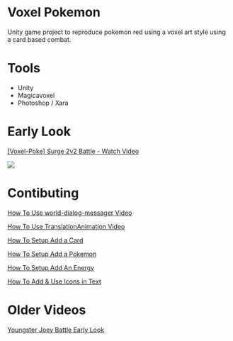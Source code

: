 # Voxel Pokemon
Unity game project to reproduce pokemon red using a voxel art style using a card based combat.

# Tools
* Unity
* Magicavoxel
* Photoshop / Xara

# Early Look

<a href="https://www.loom.com/share/02eb559ed98240f899f67625ef38d691">
    <p>[Voxel-Poke] Surge 2v2 Battle - Watch Video</p>
    <img style="max-width:300px;" src="https://cdn.loom.com/sessions/thumbnails/02eb559ed98240f899f67625ef38d691-with-play.gif">
</a>


# Contibuting

[How To Use world-dialog-messager Video](https://www.loom.com/share/4d6a5e2b579b45319cdbc3243deb367b)

[How To Use TranslationAnimation Video](https://www.loom.com/share/a558351138b34629884924bb0ba5c2c8)

[How To Setup Add a Card](https://www.loom.com/share/d29376230c134fb6bfc016a061ffdf7a)

[How To Setup Add a Pokemon](https://www.loom.com/share/f22b9b8b3ee64a4a830af99cacf759d2)

[How To Setup Add An Energy](https://www.loom.com/share/1fa79c83ba064ecd8b7da3185ddd7148)

[How To Add & Use Icons in Text](https://www.loom.com/share/8e5aab78c436437188791ebc60e9d60a)


# Older Videos

[Youngster Joey Battle Early Look](https://www.loom.com/share/f53a54d0b80b4e32a4f76bde84a9693a)

